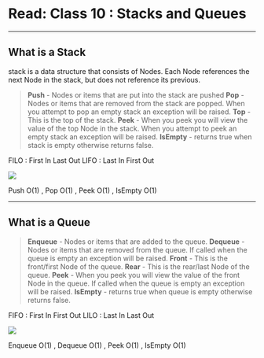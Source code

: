 
# Read: Class 10 : Stacks and Queues

- - -

## What is a Stack

stack is a data structure that consists of Nodes. Each Node references the next Node in the stack, but does not reference its previous.


> **Push** - Nodes or items that are put into the stack are pushed
> **Pop** - Nodes or items that are removed from the stack are popped. When you attempt to pop an empty stack an exception will be raised.
> **Top** - This is the top of the stack.
> **Peek** - When you peek you will view the value of the top Node in the stack. When you attempt to peek an empty stack an exception will be raised.
> **IsEmpty** - returns true when stack is empty otherwise returns false.


FILO : First In Last Out 
LIFO : Last In First Out

![](https://codefellows.github.io/common_curriculum/data_structures_and_algorithms/Code_401/class-10/resources/images/stack1.PNG)

Push O(1) , Pop O(1) , Peek O(1) , IsEmpty O(1)


- - -

## What is a Queue


> **Enqueue** - Nodes or items that are added to the queue.
> **Dequeue** - Nodes or items that are removed from the queue. If called when the queue is empty an exception will be raised.
> **Front** - This is the front/first Node of the queue.
> **Rear** - This is the rear/last Node of the queue.
> **Peek** - When you peek you will view the value of the front Node in the queue. If called when the queue is empty an exception will be raised.
> **IsEmpty** - returns true when queue is empty otherwise returns false.


FIFO : First In First Out
LILO : Last In Last Out

![](https://codefellows.github.io/common_curriculum/data_structures_and_algorithms/Code_401/class-10/resources/images/Queue.PNG)

Enqueue O(1) , Dequeue O(1) , Peek O(1) , IsEmpty O(1)